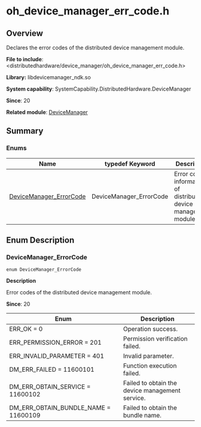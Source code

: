 # oh_device_manager_err_code.h

## Overview

Declares the error codes of the distributed device management module.

**File to include**: <distributedhardware/device_manager/oh_device_manager_err_code.h> 

**Library:** libdevicemanager_ndk.so

**System capability**: SystemCapability.DistributedHardware.DeviceManager

**Since**: 20

**Related module**: [DeviceManager](capi-devicemanager.md)

## Summary

### Enums

| Name| typedef Keyword| Description|
| -- | -- | -- |
| [DeviceManager_ErrorCode](#devicemanager_errorcode) | DeviceManager_ErrorCode | Error code information of distributed device management module.|

## Enum Description

### DeviceManager_ErrorCode

```
enum DeviceManager_ErrorCode
```

**Description**

Error codes of the distributed device management module.

**Since**: 20

| Enum| Description|
| -- | -- |
| ERR_OK = 0 | Operation success.|
| ERR_PERMISSION_ERROR = 201 | Permission verification failed.|
| ERR_INVALID_PARAMETER = 401 | Invalid parameter.|
| DM_ERR_FAILED = 11600101 | Function execution failed.|
| DM_ERR_OBTAIN_SERVICE = 11600102 | Failed to obtain the device management service.|
| DM_ERR_OBTAIN_BUNDLE_NAME = 11600109 | Failed to obtain the bundle name.|
